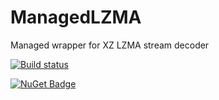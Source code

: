 # ManagedLZMA
Managed wrapper for XZ LZMA stream decoder

[![Build status](https://ci.appveyor.com/api/projects/status/9yvh8b7a652ie35b?svg=true)](https://ci.appveyor.com/project/jacano/managedxzlzma)

[![NuGet Badge](https://buildstats.info/nuget/ManagedXZLZMA)](https://www.nuget.org/packages/ManagedXZLZMA/)

